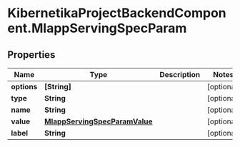 # KibernetikaProjectBackendComponent.MlappServingSpecParam

## Properties
Name | Type | Description | Notes
------------ | ------------- | ------------- | -------------
**options** | **[String]** |  | [optional] 
**type** | **String** |  | [optional] 
**name** | **String** |  | [optional] 
**value** | [**MlappServingSpecParamValue**](MlappServingSpecParamValue.md) |  | [optional] 
**label** | **String** |  | [optional] 


